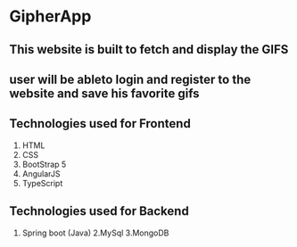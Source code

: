# GipherApp
## This website is built to fetch and display the GIFS 
## user will be ableto login and register to the website and save his favorite gifs

## Technologies used for Frontend

1. HTML
2. CSS
3. BootStrap 5
4. AngularJS
5. TypeScript

## Technologies used for Backend

1. Spring boot (Java)
2.MySql
3.MongoDB
